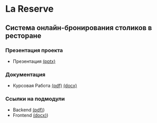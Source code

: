 # La Reserve

## Система онлайн-бронирования столиков в ресторане


### Презентация проекта
 - Презентация [(pptx)](presentation/LA_RESERVE.pptx)

### Документация
 - Курсовая Работа [(pdf)](documentation/Курсоваяработа/Course_Workv2.pdf) [(docx)](documentation/Курсоваяработа/Course_Workv2.docx) 

### Ссылки на подмодули
 - Backend [(pdf)](https://github.com/JawharVal/BackEndRestaurantLaReserve/tree/ea9da26db0993f4a6c529b5fda76e09cd6186731)) 
 - Frontend [(docx)](https://github.com/JawharVal/FrontEndRestaurentLaReserve/tree/89d6f2b38161d0bdff011eb8bef0173eb3d552cd)) 
